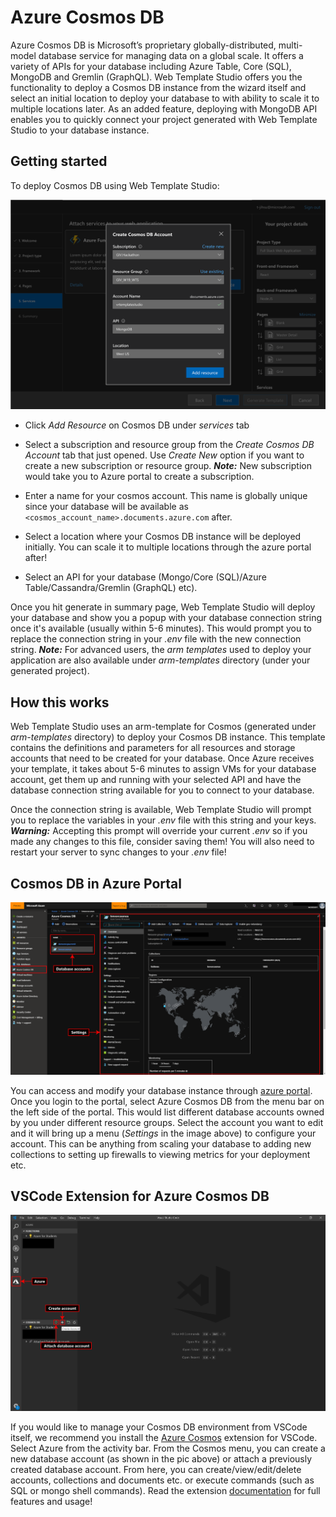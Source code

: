 # Azure Cosmos DB

Azure Cosmos DB is Microsoft’s proprietary globally-distributed, multi-model database service for managing data on a
global scale. It offers a variety of APIs for your database including Azure Table, Core (SQL), MongoDB and Gremlin
(GraphQL). Web Template Studio offers you the functionality to deploy a Cosmos DB instance from the wizard itself
and select an initial location to deploy your database to with ability to scale it to multiple locations later. As an
added feature, deploying with MongoDB API enables you to quickly connect your project generated with Web Template Studio
to your database instance.

## Getting started

To deploy Cosmos DB using Web Template Studio:

![azure-cosmos-modal](../resources/azure-cosmos-modal.png)

- Click _Add Resource_ on Cosmos DB under _services_ tab

- Select a subscription and resource group from the _Create Cosmos DB Account_ tab that just opened. Use _Create New_
  option if you want to create a new subscription or resource group. _**Note:**_ New subscription would take you to Azure
  portal to create a subscription.

- Enter a name for your cosmos account. This name is globally unique since your database will be available as
  `<cosmos_account_name>.documents.azure.com` after.

- Select a location where your Cosmos DB instance will be deployed initially. You can scale it to multiple locations
  through the azure portal after!

- Select an API for your database (Mongo/Core (SQL)/Azure Table/Cassandra/Gremlin (GraphQL) etc).

Once you hit generate in summary page, Web Template Studio will deploy your database and show you a popup with your
database connection string once it's available (usually within 5-6 minutes). This would prompt you to replace the
connection string in your _.env_ file with the new connection string. _**Note:**_ For advanced users, the _arm templates_
used to deploy your application are also available under _arm-templates_ directory (under your generated project).

## How this works

Web Template Studio uses an arm-template for Cosmos (generated under _arm-templates_ directory) to deploy
your Cosmos DB instance. This template contains the definitions and parameters for all resources and storage
accounts that need to be created for your database. Once Azure receives your template, it takes about 5-6 minutes to
assign VMs for your database account, get them up and running with your selected API and have the database connection
string available for you to connect to your database.

Once the connection string is available, Web Template Studio will prompt you to replace the variables in your _.env_ file
with this string and your keys. _**Warning:**_ Accepting this prompt will override your current _.env_ so if you made any
changes to this file, consider saving them! You will also need to restart your server to sync changes to your _.env_ file!

## Cosmos DB in Azure Portal

![azure-cosmos-portal](../resources/azure-cosmos-portal.png)

You can access and modify your database instance through [azure portal](https://portal.azure.com). Once you login to
the portal, select Azure Cosmos DB from the menu bar on the left side of the portal. This would list different database
accounts owned by you under different resource groups. Select the account you want to edit and it will bring up a menu
(_Settings_ in the image above) to configure your account. This can be anything from scaling your database to adding new
collections to setting up firewalls to viewing metrics for your deployment etc.

## VSCode Extension for Azure Cosmos DB

![azure-cosmos-extension](../resources/azure-cosmos-extension.png)

If you would like to manage your Cosmos DB environment from VSCode itself, we recommend you install the
[Azure Cosmos](https://marketplace.visualstudio.com/items?itemName=ms-azuretools.vscode-cosmosdb) extension for VSCode.
Select Azure from the activity bar. From the Cosmos menu, you can create a new database account (as shown in the pic
above) or attach a previously created database account. From here, you can create/view/edit/delete accounts, collections
and documents etc. or execute commands (such as SQL or mongo shell commands). Read the extension [documentation](https://marketplace.visualstudio.com/items?itemName=ms-azuretools.vscode-cosmosdb)
for full features and usage!
